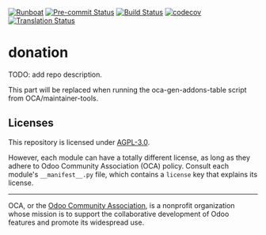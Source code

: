 
[![Runboat](https://img.shields.io/badge/runboat-Try%20me-875A7B.png)](https://runboat.odoo-community.org/builds?repo=OCA/donation&target_branch=17.0)
[![Pre-commit Status](https://github.com/OCA/donation/actions/workflows/pre-commit.yml/badge.svg?branch=17.0)](https://github.com/OCA/donation/actions/workflows/pre-commit.yml?query=branch%3A17.0)
[![Build Status](https://github.com/OCA/donation/actions/workflows/test.yml/badge.svg?branch=17.0)](https://github.com/OCA/donation/actions/workflows/test.yml?query=branch%3A17.0)
[![codecov](https://codecov.io/gh/OCA/donation/branch/17.0/graph/badge.svg)](https://codecov.io/gh/OCA/donation)
[![Translation Status](https://translation.odoo-community.org/widgets/donation-17-0/-/svg-badge.svg)](https://translation.odoo-community.org/engage/donation-17-0/?utm_source=widget)

<!-- /!\ do not modify above this line -->

# donation

TODO: add repo description.

<!-- /!\ do not modify below this line -->

<!-- prettier-ignore-start -->

[//]: # (addons)

This part will be replaced when running the oca-gen-addons-table script from OCA/maintainer-tools.

[//]: # (end addons)

<!-- prettier-ignore-end -->

## Licenses

This repository is licensed under [AGPL-3.0](LICENSE).

However, each module can have a totally different license, as long as they adhere to Odoo Community Association (OCA)
policy. Consult each module's `__manifest__.py` file, which contains a `license` key
that explains its license.

----
OCA, or the [Odoo Community Association](http://odoo-community.org/), is a nonprofit
organization whose mission is to support the collaborative development of Odoo features
and promote its widespread use.
